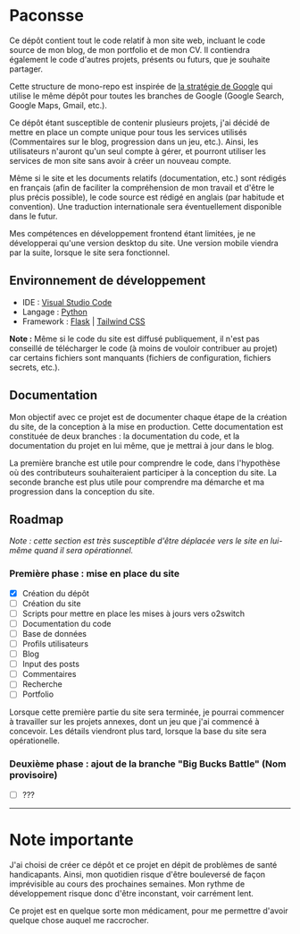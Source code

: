 # Paconsse

Ce dépôt contient tout le code relatif à mon site web, incluant le code source de mon blog, de mon portfolio et de mon CV.
Il contiendra également le code d'autres projets, présents ou futurs, que je souhaite partager.

Cette structure de mono-repo est inspirée de [la stratégie de Google](https://research.google/pubs/pub45424/) qui utilise le même dépôt pour toutes les branches de Google (Google Search, Google Maps, Gmail, etc.).

Ce dépôt étant susceptible de contenir plusieurs projets, j'ai décidé de mettre en place un compte unique pour tous les services utilisés (Commentaires sur le blog, progression dans un jeu, etc.).
Ainsi, les utilisateurs n'auront qu'un seul compte à gérer, et pourront utiliser les services de mon site sans avoir à créer un nouveau compte.

Même si le site et les documents relatifs (documentation, etc.) sont rédigés en français (afin de faciliter la compréhension de mon travail et d'être le plus précis possible), le code source est rédigé en anglais (par habitude et convention). Une traduction internationale sera éventuellement disponible dans le futur.

Mes compétences en développement frontend étant limitées, je ne développerai qu'une version desktop du site. Une version mobile viendra par la suite, lorsque le site sera fonctionnel.

## Environnement de développement

-   IDE : [Visual Studio Code](https://code.visualstudio.com/)
-   Langage : [Python](https://www.python.org/)
-   Framework : [Flask](https://flask.palletsprojects.com/) | [Tailwind CSS](https://tailwindcss.com/)

**Note :** Même si le code du site est diffusé publiquement, il n'est pas conseillé de télécharger le code (à moins de vouloir contribuer au projet) car certains fichiers sont manquants (fichiers de configuration, fichiers secrets, etc.).

## Documentation

Mon objectif avec ce projet est de documenter chaque étape de la création du site, de la conception à la mise en production. Cette documentation est constituée de deux branches : la documentation du code, et la documentation du projet en lui même, que je mettrai à jour dans le blog.

La première branche est utile pour comprendre le code, dans l'hypothèse où des contributeurs souhaiteraient participer à la conception du site. La seconde branche est plus utile pour comprendre ma démarche et ma progression dans la conception du site.

## Roadmap

_Note : cette section est très susceptible d'être déplacée vers le site en lui-même quand il sera opérationnel._

### Première phase : mise en place du site

-   [x] Création du dépôt
-   [ ] Création du site
-   [ ] Scripts pour mettre en place les mises à jours vers o2switch
-   [ ] Documentation du code
-   [ ] Base de données
-   [ ] Profils utilisateurs
-   [ ] Blog
-   [ ] Input des posts
-   [ ] Commentaires
-   [ ] Recherche
-   [ ] Portfolio

Lorsque cette première partie du site sera terminée, je pourrai commencer à travailler sur les projets annexes, dont un jeu que j'ai commencé à concevoir. Les détails viendront plus tard, lorsque la base du site sera opérationelle.

### Deuxième phase : ajout de la branche "Big Bucks Battle" (Nom provisoire)

-   [ ] ???

---

# Note importante

J'ai choisi de créer ce dépôt et ce projet en dépit de problèmes de santé handicapants.
Ainsi, mon quotidien risque d'être bouleversé de façon imprévisible au cours des prochaines semaines. Mon rythme de développement risque donc d'être inconstant, voir carrément lent.

Ce projet est en quelque sorte mon médicament, pour me permettre d'avoir quelque chose auquel me raccrocher.
